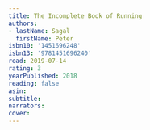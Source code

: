```yaml
---
title: The Incomplete Book of Running
authors:
- lastName: Sagal
  firstName: Peter
isbn10: '1451696248'
isbn13: '9781451696240'
read: 2019-07-14
rating: 3
yearPublished: 2018
reading: false
asin:
subtitle:
narrators:
cover:
---
```

